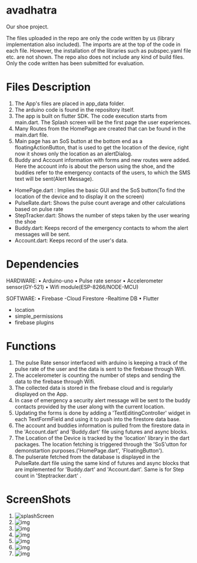 # avadhatra
Our shoe project.

The files uploaded in the repo are only the code written by us (library implementation also included). The imports are at the top of the code in each file. However, the installation of the libraries such as pubspec.yaml file etc. are not shown. The repo also does not include any kind of build files. Only the code written has been submitted for evaluation.

# Files Description
1. The App's files are placed in app_data folder.
2. The arduino code is found in the repository itself.
3. The app is built on flutter SDK. The code execution starts from main.dart. The Splash screen will be the first page the user     experiences.
4. Many Routes from the HomePage are created that can be found in the main.dart file.
5. Main page has an SoS button at the bottom end as a floatingActionButton, that is used to get the location of the device, right now it shows only the location as an alertDialog.
6. Buddy and Account information with forms and new routes were added. Here the account info is about the person using the shoe, and the buddies refer to the emergency contacts of the users, to which the SMS text will be sent(Alert Message).
- HomePage.dart : Implies the basic GUI and the SoS button(To find the location of the device and to display it on the screen)
- PulseRate.dart: Shows the pulse count average and other calculations based on pulse rate
- StepTracker.dart: Shows the number of steps taken by the user wearing the shoe
- Buddy.dart: Keeps record of the emergency contacts to whom the alert messages will be sent.
- Account.dart: Keeps record of the user's data.
# Dependencies

HARDWARE:
• Arduino-uno
• Pulse rate sensor
• Accelerometer sensor(GY-521)
• Wifi module(ESP-8266/NODE-MCU)

SOFTWARE:
• Firebase
  -Cloud Firestore
  -Realtime DB
• Flutter
  - location
  - simple_permissions
  - firebase plugins

# Functions
1. The pulse Rate sensor interfaced with arduino is keeping a track of the pulse rate of the user and the data is sent to the firebase through Wifi.
2. The accelerometer is counting the number of steps and sending the data to the firebase through Wifi.
3. The collected data is stored in the firebase cloud and is regularly displayed on the App.
4.  In case of emergency a security alert message will be sent to the buddy contacts provided by the user along with the current location.
5. Updating the forms is done by adding a 'TextEditingController' widget in each TextFormField and using it to push into the firestore data base.
6. The account and buddies information is pulled from the firestore data in the 'Account.dart' and 'Buddy.dart' file using futures and async blocks.
7. The Location of the Device is tracked by the 'location' library in the dart packages. The location fetching is triggered through the 'SoS'utton for demonstartion purposes.('HomePage.dart', 'FloatingButton'). 
8. The pulserate fetched from the database is displayed in the PulseRate.dart file using the same kind of futures and async blocks that are implemented for 'Buddy.dart' and 'Account.dart'. Same is for Step count in 'Steptracker.dart' .


# ScreenShots
1. ![splashScreen](/Screenshot_2019-01-24-08-00-34-786_com.avadhatra.avadhatra.png)
2. ![img](/Screenshot_2019-01-24-08-00-39-074_com.avadhatra.avadhatra.png)
3. ![img](/Screenshot_2019-01-24-08-00-44-594_com.avadhatra.avadhatra.png)
4. ![img](/Screenshot_2019-01-24-08-00-49-211_com.avadhatra.avadhatra.png)
5. ![img](/Screenshot_2019-01-24-08-01-02-113_com.avadhatra.avadhatra.png)
6. ![img](/Screenshot_2019-01-24-08-01-10-125_com.avadhatra.avadhatra.png)
7. ![img](/Screenshot_2019-01-24-08-01-16-793_com.avadhatra.avadhatra.png)
